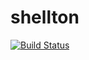 # shellton

[![Build Status](https://travis-ci.org/catdad/shellton.svg?branch=master)](https://travis-ci.org/catdad/shellton)
